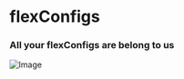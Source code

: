 # flexConfigs

### All your flexConfigs are belong to us

![Image](https://i.kym-cdn.com/entries/icons/original/000/000/013/maxresdefault-2.jpg)
